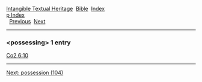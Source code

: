 [Intangible Textual Heritage](../../index)  [Bible](../index) 
[Index](index)   
[p Index](_p_)  
  [Previous](c08707)  [Next](c08709) 

------------------------------------------------------------------------

### &lt;possessing&gt; 1 entry

[Co2 6:10](../kjv/co2006.htm#010)  

------------------------------------------------------------------------

[Next: possession (104)](c08709)
